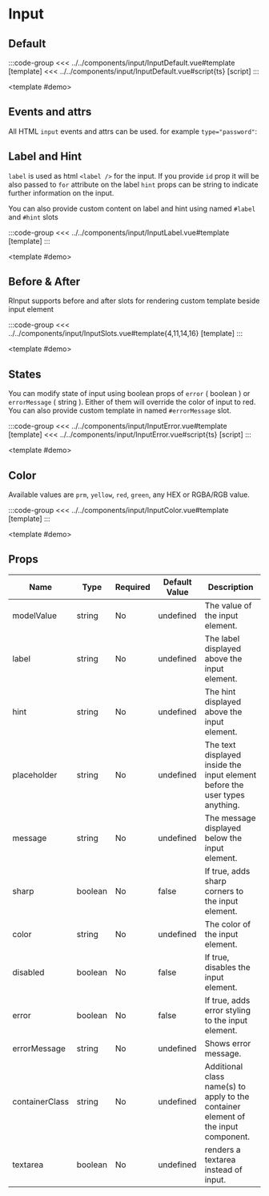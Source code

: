 <script setup>
  import InputDemo from '../../components/input/InputDemo.vue'
  import InputDefault from '../../components/input/InputDefault.vue'
  import InputLabel from '../../components/input/InputLabel.vue'
  import InputSlots from '../../components/input/InputSlots.vue'
  import InputError from '../../components/input/InputError.vue'
  import InputColor from '../../components/input/InputColor.vue'
</script>

# Input

<p></p>

<InputDemo />

## Default

<Demo>

:::code-group
<<< ../../components/input/InputDefault.vue#template [template]
<<< ../../components/input/InputDefault.vue#script{ts} [script]
:::


<template #demo>
<InputDefault />
</template>
</Demo>


## Events and attrs

All HTML `input` events and attrs can be used. for example `type="password"`:
<RInput type="password" placeholder="Password" />


## Label and Hint

`label` is used as html `<label />` for the input. If you provide `id` prop it will be also passed to `for` attribute on the label
`hint` props can be string to indicate further information on the input.

You can also provide custom content on label and hint using named `#label` and `#hint` slots


<Demo>

:::code-group
<<< ../../components/input/InputLabel.vue#template [template]
:::


<template #demo>
<InputLabel />
</template>
</Demo>


## Before & After

RInput supports before and after slots for rendering custom template beside input element


<Demo>

:::code-group
<<< ../../components/input/InputSlots.vue#template{4,11,14,16} [template]
:::


<template #demo>
  <InputSlots />
</template>
</Demo>


## States

You can modify state of input using boolean props of `error` ( boolean ) or `errorMessage` ( string ). Either of them will override the color of input to red. You can also provide custom template in named `#errorMessage` slot.


<Demo>

:::code-group
<<< ../../components/input/InputError.vue#template [template]
<<< ../../components/input/InputError.vue#script{ts} [script]
:::


<template #demo>
  <InputError />
</template>
</Demo>


## Color

Available values are `prm`, `yellow`, `red`, `green`, any HEX or RGBA/RGB value.

<Demo>

:::code-group
<<< ../../components/input/InputColor.vue#template [template]
:::

<template #demo>
  <InputColor />
</template>
</Demo>



## Props
| Name            | Type    | Required | Default Value | Description                                                                        |
| --------------- | ------- | -------- | ------------- | ---------------------------------------------------------------------------------- |
| modelValue      | string  | No       | undefined     | The value of the input element.                                                    |
| label           | string  | No       | undefined     | The label displayed above the input element.                                       |
| hint            | string  | No       | undefined     | The hint displayed above the input element.                                       |
| placeholder     | string  | No       | undefined     | The text displayed inside the input element before the user types anything.        |
| message         | string  | No       | undefined     | The message displayed below the input element.                                     |
| sharp           | boolean | No       | false         | If true, adds sharp corners to the input element.                                |
| color           | string  | No       | undefined     | The color of the input element.                                                    |
| disabled        | boolean | No       | false         | If true, disables the input element.                                             |
| error           | boolean | No       | false         | If true, adds error styling to the input element.                                |
| errorMessage    | string  | No       | undefined     | Shows error message.                                |
| containerClass  | string  | No       | undefined     | Additional class name(s) to apply to the container element of the input component. |
| textarea  | boolean  | No       | undefined     | renders a textarea instead of input. |
